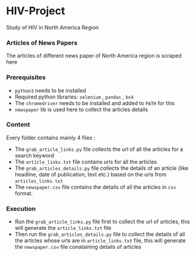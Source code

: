 # HIV-Project
Study of HIV in North America Region

### Articles of News Papers
The articles of different news paper of North America region is scraped here

### Prerequisites
* `python3` needs to be installed
* Required python libraries: `selenium` , `pandas` , `bs4`
* The `chromedriver` needs to be installed and added to `PATH` for this
* `newspaper` lib is used here to collect the articles details

### Content
 Every folder contains mainly 4 files :
 * The `grab_article_links.py` file collects the url of all the articles for a search keyword
 * The `article_links.txt` file contains urls for all the articles
 * The `grab_articles_details.py` file collects the details of an article (like headline, date of publication, text etc.) based on the urls from `articles_links.txt`
 * The `newspaper.csv` file contains the details of all the articles in `csv` format.

### Execution
* Run the `grab_article_links.py` file first to collect the url of articles, this will generate the `article_links.txt` file
* Then run the `grab_articles_details.py` file to collect the details of all the articles whose urls are in `article_links.txt` file, this will generate the `newspaper.csv` file conataining details of articles
